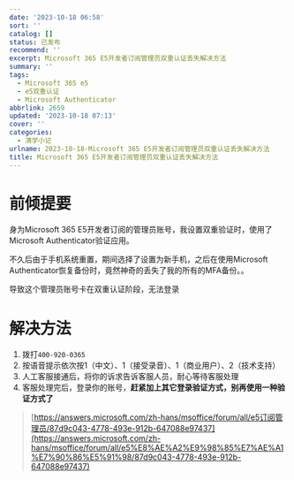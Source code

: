```yaml
---
date: '2023-10-18 06:58'
sort: ''
catalog: []
status: 已发布
recommend: ''
excerpt: Microsoft 365 E5开发者订阅管理员双重认证丢失解决方法
summary: ''
tags:
  - Microsoft 365 e5
  - e5双重认证
  - Microsoft Authenticator
abbrlink: 2659
updated: '2023-10-18 07:13'
cover: ''
categories:
  - 清学小记
urlname: 2023-10-18-Microsoft 365 E5开发者订阅管理员双重认证丢失解决方法
title: Microsoft 365 E5开发者订阅管理员双重认证丢失解决方法
---
```


# 前倾提要


身为Microsoft 365 E5开发者订阅的管理员账号，我设置双重验证时，使用了Microsoft Authenticator验证应用。


不久后由于手机系统重置，期间选择了设置为新手机，之后在使用Microsoft Authenticator恢复备份时，竟然神奇的丢失了我的所有的MFA备份。。


导致这个管理员账号卡在双重认证阶段，无法登录


# 解决方法

1. 拨打`400-920-0365`
2. 按语音提示依次按1（中文）、1（接受录音）、1（商业用户）、2（技术支持）
3. 人工客服接通后，将你的诉求告诉客服人员，耐心等待客服处理
4. 客服处理完后，登录你的账号，**赶紧加上其它登录验证方式，别再使用一种验证方式了**

> [https://answers.microsoft.com/zh-hans/msoffice/forum/all/e5订阅管理员/87d9c043-4778-493e-912b-647088e97437](https://answers.microsoft.com/zh-hans/msoffice/forum/all/e5%E8%AE%A2%E9%98%85%E7%AE%A1%E7%90%86%E5%91%98/87d9c043-4778-493e-912b-647088e97437)

